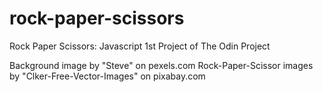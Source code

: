 # rock-paper-scissors

Rock Paper Scissors: Javascript 1st Project of The Odin Project


Background image by "Steve" on pexels.com
Rock-Paper-Scissor images by "Clker-Free-Vector-Images" on pixabay.com